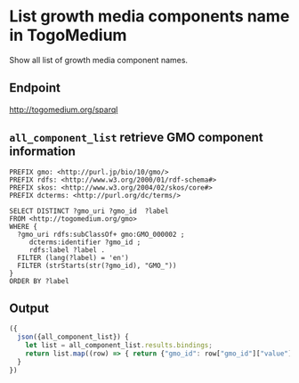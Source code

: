 # List growth media components name in TogoMedium
Show all list of growth media component names.

## Endpoint

http://togomedium.org/sparql

## `all_component_list` retrieve GMO component information

```sparql
PREFIX gmo: <http://purl.jp/bio/10/gmo/>
PREFIX rdfs: <http://www.w3.org/2000/01/rdf-schema#>
PREFIX skos: <http://www.w3.org/2004/02/skos/core#>
PREFIX dcterms: <http://purl.org/dc/terms/>

SELECT DISTINCT ?gmo_uri ?gmo_id  ?label
FROM <http://togomedium.org/gmo>
WHERE {
  ?gmo_uri rdfs:subClassOf+ gmo:GMO_000002 ;
     dcterms:identifier ?gmo_id ;
     rdfs:label ?label .
  FILTER (lang(?label) = 'en')
  FILTER (strStarts(str(?gmo_id), "GMO_"))
}
ORDER BY ?label
```

## Output

```javascript
({
  json({all_component_list}) {
    let list = all_component_list.results.bindings;
    return list.map((row) => { return {"gmo_id": row["gmo_id"]["value"], "name": row["label"]["value"]}});
  }
})
```